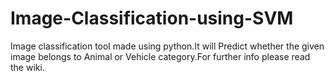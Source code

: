 # Image-Classification-using-SVM
Image classification tool made using python.It will Predict whether the given image belongs to Animal or Vehicle category.For further info please read the wiki.
